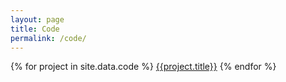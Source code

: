 ```yaml
---
layout: page
title: Code
permalink: /code/
---
```


{% for project in site.data.code %}
[{{project.title}}]({{project.link}})
{% endfor %}
